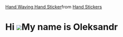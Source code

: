 <div class="tenor-gif-embed" data-postid="14999877618442267107" data-share-method="host" data-aspect-ratio="1" data-width="100%"><a href="https://tenor.com/view/hand-waving-hand-emoji-gif-14999877618442267107">Hand Waving Hand Sticker</a>from <a href="https://tenor.com/search/hand-stickers">Hand Stickers</a></div> 

# Hi ![](https://tenor.com/uk/view/hand-waving-hand-emoji-gif-14999877618442267107)My name is Oleksandr

